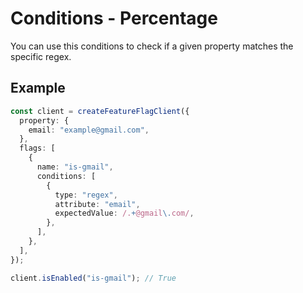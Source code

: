 # Conditions - Percentage

You can use this conditions to check if a given property matches the specific regex.

## Example

```ts
const client = createFeatureFlagClient({
  property: {
    email: "example@gmail.com",
  },
  flags: [
    {
      name: "is-gmail",
      conditions: [
        {
          type: "regex",
          attribute: "email",
          expectedValue: /.+@gmail\.com/,
        },
      ],
    },
  ],
});

client.isEnabled("is-gmail"); // True
```
